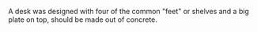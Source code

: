 A desk was designed with four of the common "feet" or shelves and a big plate on top, should be made out of concrete.
